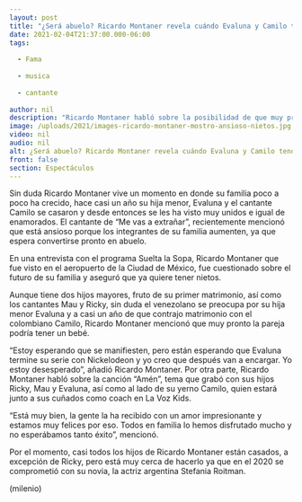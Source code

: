 ```yaml
---
layout: post
title: "¿Será abuelo? Ricardo Montaner revela cuándo Evaluna y Camilo tendrán un bebé"
date: 2021-02-04T21:37:00.000-06:00
tags:
  
  - Fama
  
  - musica
  
  - cantante
  
author: nil
description: "Ricardo Montaner habló sobre la posibilidad de que muy pronto su hija Evaluna y Camilo lo conviertan en abuelo. "
image: /uploads/2021/images-ricardo-montaner-mostro-ansioso-nietos.jpg
video: nil
audio: nil
alt: ¿Será abuelo? Ricardo Montaner revela cuándo Evaluna y Camilo tendrán un bebé
front: false
section: Espectáculos
---
```


Sin duda Ricardo Montaner vive un momento en donde su familia poco a poco ha crecido, hace casi un año su hija menor, Evaluna y el cantante Camilo se casaron y desde entonces se les ha visto muy unidos e igual de enamorados. El cantante de “Me vas a extrañar”, recientemente mencionó que está ansioso porque los integrantes de su familia aumenten, ya que espera convertirse pronto en abuelo. 

En una entrevista con el programa Suelta la Sopa, Ricardo Montaner que fue visto en el aeropuerto de la Ciudad de México, fue cuestionado sobre el futuro de su familia y aseguró que ya quiere tener nietos. 

Aunque tiene dos hijos mayores, fruto de su primer matrimonio, así como los cantantes Mau y Ricky, sin duda el venezolano se preocupa por su hija menor Evaluna y a casi un año de que contrajo matrimonio con el colombiano Camilo, Ricardo Montaner mencionó que muy pronto la pareja podría tener un bebé. 

“Estoy esperando que se manifiesten, pero están esperando que Evaluna termine su serie con Nickelodeon y yo creo que después van a encargar. Yo estoy desesperado”, añadió Ricardo Montaner.
Por otra parte, Ricardo Montaner habló sobre la canción “Amén”, tema que grabó con sus hijos Ricky, Mau y Evaluna, así como al lado de su yerno Camilo, quien estará junto a sus cuñados como coach en La Voz Kids. 

“Está muy bien, la gente la ha recibido con un amor impresionante y estamos muy felices por eso. Todos en familia lo hemos disfrutado mucho y no esperábamos tanto éxito”, mencionó. 

Por el momento, casi todos los hijos de Ricardo Montaner están casados, a excepción de Ricky, pero está muy cerca de hacerlo ya que en el 2020 se comprometió con su novia, la actriz argentina Stefania Roitman. 

(milenio)